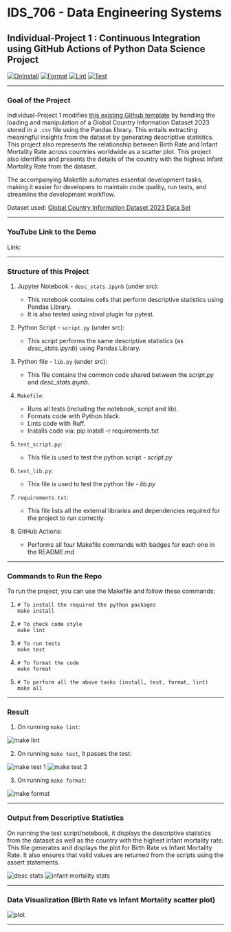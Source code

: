 # IDS_706 - Data Engineering Systems 
## Individual-Project 1 : Continuous Integration using GitHub Actions of Python Data Science Project

[![OnInstall](https://github.com/nogibjj/afraa_noureen-IDS_706-Individual_Project_1/actions/workflows/install.yml/badge.svg)](https://github.com/nogibjj/afraa_noureen-IDS_706-Individual_Project_1/actions/workflows/install.yml)
[![Format](https://github.com/nogibjj/afraa_noureen-IDS_706-Individual_Project_1/actions/workflows/format.yml/badge.svg)](https://github.com/nogibjj/afraa_noureen-IDS_706-Individual_Project_1/actions/workflows/format.yml)
[![Lint](https://github.com/nogibjj/afraa_noureen-IDS_706-Individual_Project_1/actions/workflows/lint.yml/badge.svg)](https://github.com/nogibjj/afraa_noureen-IDS_706-Individual_Project_1/actions/workflows/lint.yml)
[![Test](https://github.com/nogibjj/afraa_noureen-IDS_706-Individual_Project_1/actions/workflows/test.yml/badge.svg)](https://github.com/nogibjj/afraa_noureen-IDS_706-Individual_Project_1/actions/workflows/test.yml)
***

### Goal of the Project
Individual-Project 1 modifies [this existing Github template](https://github.com/afraa-n/IDS_706-Data_Engineering_Systems) by handling the loading and manipulation of a Global Country Information Dataset 2023 stored in a `.csv` file using the Pandas library. This entails extracting meaningful insights from the dataset by generating descriptive statistics. This project also represents the relationship between Birth Rate and Infant Mortality Rate across countries worldwide as a scatter plot. This project also identifies and presents the details of the country with the highest Infant Mortality Rate from the dataset. 

The accompanying Makefile automates essential development tasks, making it easier for developers to maintain code quality, run tests, and streamline the development workflow.

Dataset used: [Global Country Information Dataset 2023 Data Set](https://www.kaggle.com/datasets/nelgiriyewithana/countries-of-the-world-2023)

***

### YouTube Link to the Demo

Link:

***

### Structure of this Project

1. Jupyter Notebook - `desc_stats.ipynb` (under src):
   - This notebook contains cells that perform descriptive statistics using Pandas Library.
   - It is also tested using nbval plugin for pytest.

2. Python Script - `script.py` (under src):
   - This script performs the same descriptive statistics (as *desc_stats.ipynb*) using Pandas Library.

3. Python file - `lib.py` (under src):
   - This file contains the common code shared between the *script.py* and *desc_stats.ipynb*.

4. `Makefile`:
   - Runs all tests (including the notebook, script and lib).
   - Formats code with Python black.
   - Lints code with Ruff.
   - Installs code via:  pip install -r requirements.txt

5. `test_script.py`:
   - This file is used to test the python script - *script.py*

6. `test_lib.py`:
   - This file is used to test the python file - *lib.py*

7. `requirements.txt`:
   -  This file lists all the external libraries and dependencies required for the project to run correctly. 

8. GitHub Actions:
   - Performs all four Makefile commands with badges for each one in the README.md

***
### Commands to Run the Repo

To run the project, you can use the Makefile and follow these commands:
1. ```
   # To install the required the python packages
   make install
   ```
2. ```
   # To check code style
   make lint
   ```
3. ```
   # To run tests
   make test
   ```
4. ```
   # To format the code
   make format
   ```
5. ```
   # To perform all the above tasks (install, test, format, lint)
   make all
   ```

***

### Result

1. On running ```make lint```:

![make lint](https://github.com/nogibjj/afraa_noureen-IDS_706-Individual_Project_1/assets/143756865/6493bb36-19c5-427b-9b37-d0513f4fe9bd)

2. On running ```make test```, it passes the test:

![make test 1](https://github.com/nogibjj/afraa_noureen-IDS_706-Individual_Project_1/assets/143756865/bfa12827-6271-4e73-be87-21f7d6df89d7)
![make test 2](https://github.com/nogibjj/afraa_noureen-IDS_706-Individual_Project_1/assets/143756865/60e6e999-94ca-46b6-984b-49bf164f2203)

3. On running ```make format```:

![make format](https://github.com/nogibjj/afraa_noureen-IDS_706-Individual_Project_1/assets/143756865/997903ed-2969-438a-aa92-8aaabc263844)

***

### Output from Descriptive Statistics

On running the test script/notebook, it displays the descriptive statistics from the dataset as well as the country with the highest infant mortality rate. This file generates and displays the plot for Birth Rate vs Infant Mortality Rate. It also ensures that valid values are returned from the scripts using the assert statements.

![desc stats](https://github.com/nogibjj/afraa_noureen-IDS_706-Individual_Project_1/assets/143756865/196bbf2b-d2c1-4382-872a-8f3f9419d9b7)
![infant mortality stats](https://github.com/nogibjj/afraa_noureen-IDS_706-Individual_Project_1/assets/143756865/efb37169-6de8-4ede-bead-b848a34406c0)

***

### Data Visualization (Birth Rate vs Infant Mortality scatter plot)

![plot](https://github.com/nogibjj/afraa_noureen-IDS_706-Individual_Project_1/assets/143756865/b9a0f5d2-15ee-4a91-b154-0b39cf374a24)

***
